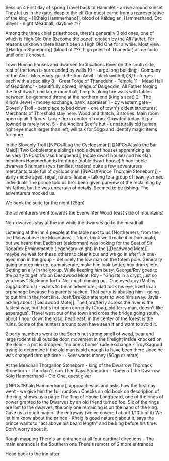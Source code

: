 Session 4
First day of spring
Travel back to Hammlet - arrive around sunset
They let us in the gate, despite the elf
Our quest came from a representative of the king - [[Khalg Hammerhand]], blood of Kaldagian, Hammerhand, Orc Slayer - night Meadhall, daytime ???

Among the three chief priesthoods, there's generally 3 old ones, one of which is High Old One (become the pope), chosen by the All Father.  For reasons unknown there hasn't been a High Old One for a while.  Most view [[Haldgrin Stoneborn]] (blood of ???, high priest of Thanedur) as de facto until one is chosen.

Town
	Human houses and dwarven fortifications
	River on the south side, rest of the town is surrounded by walls
	10 - Large long building - Company of the Axe - Mercenary guild 
	9 - Iron Anvil - blacksmith
	6,7,8,9 - forges - each with a speciality
	8 - Great Forge of Thaneduhr - Temple
	11 - Mead Hall of Geddinthor - beautifully carved, image of Dalgeddin, All Father forging the first dwarf, one large room/hall, fire pits along the walls with tables between, be-gemmed throne at the northern end (king's seat)
	2 - The King's Jewel - money exchange, bank, appraiser
	1 - by western gate - Slovenly Troll - best place to bed down - one of town's oldest structures.  Merchants of Threshold stay here. Wood and thatch, 3 stories. Main room open up all 3 floors. Large fire in center of room. Crowded today.  Algar (owner) is rarely here.
	5 - the Ancient Seer's hut - unnaturally old human, right eye much larger than left, will talk for 50gp and identify magic items for more
	
In the Slovenly Troll
[[NPCs#Lug the Cyclopsman]]
[[NPCs#Jayla the Bar Maid]]
Two Cobblestone siblings (noble dwarf house) apprenticing as servers
[[NPCs#Durass Longbeard]] (noble dwarf house) and his clan members
Hammerhands
Ironforge (noble dwarf house)
5 non-noble dwarves
6 humans (two families, traders)
quite a few adventurers
merchants
table full of cyclops men
[[NPCs#Prince Thordain Stoneborn]] - early middle aged, regal, natural leader - talking to a group of heavily armed individuals
	The prince told us he's been given purview of the reclaiming by his father, but he was uncertain of details. Seemed to be fishing.  The adventurers mocked us.

We book the suite for the night (25gp)

the adventurers went towards the Everwinter Wood (east side of mountains)

Non-dwarves stay at the inn while the dwarves go to the meadhall

Listening at the inn
	4 people at the table next to us (Northerners, from the Ice Plains above the Mountains) - "don't think we'll make it in Durnagald, but we heard that Eadbhert (ealdorman) was looking for the Seat of Sir Rodarick Erminemantle (legendary knight) in the [[Deadwood Mote]] - maybe we wait for these others to clear it out and we go in after".  A one-eyed man in the group - definitely the low man on the totem pole.  Generally going to prop him up, commiserate, make him look better, buy drinks, etc. Getting an ally in the group.  While keeping him busy, George/Roy goes to the party to get info on Deadwood Moat. Roy - "Ghosts in a crypt, just so you know." Back and forth. Not much coming out. 
	One eyed guy (McLoy Giggalbottoms) - wants to be an adventurer, dad took his eye, lived in an orphanage because his parents sucked.  That party is abusing him - going to put him in the front line. Josh/Drukkur attempts to woo him away.
	Jayla - asking about [[Deadwood Mote]]. The fjord/ferry across the river is the fastest way, but that's not open currently (Croag, old ferry man, doesn't like asparagus).  Travel west out of the town and cross the bridge going south, about 1 hour down the road, head east, in the center of the forest is the ruins.  Some of the hunters around town have seen it and want to avoid it.


2 party members went to the Seer's hut
	strong smell of weed, bear and large rodent skull outside door, movement in the firelight inside
	knocked on the door - a pot is dropped, "no one's home"
	rude exchange - Troy/Sagruid trying to determine if the old man is old enough to have been there since he was snapped through time -- Seer wants money (50gp or more)

At the Meadhall
	Thorgallon Stoneborn - king of the Dwarrow
	Thordack Stoneborn - Thordain's son
	Thendlass Stoneborn - Queen of the Dwarrow
	Kolg Hammerhand - Old One, quest giver

[[NPCs#Khalg Hammerhand]] approaches us and asks how the first day went - we give him the full rundown
	Checks an old book on description of the ring, shows us a page
	The Ring of House Longbeard, one of the rings of power granted to the Dwarves by an old friend turned foe.  Six of the rings are lost to the dwarves, the only one remaining is on the hand of the king.
	Gave us a rough map of the entryway (we've covered about 1/10th of it)
	We let him know about the prince - Khalg is good natured about it, says the prince wants to "act above his beard length" and be king before his time.  Don't worry about it.


Rough mapping
	There's an entrance at all four cardinal directions - The main entrance is the Southern one
	There's rumors of 2 more entrances

Head back to the inn after.

